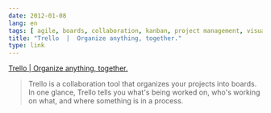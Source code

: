 ```yaml
---
date: 2012-01-08
lang: en
tags: [ agile, boards, collaboration, kanban, project management, visual, web app ]
title: "Trello  |  Organize anything, together."
type: link
---
```


[Trello  |  Organize anything, together.](https://trello.com/)

> Trello is a collaboration tool that organizes your projects into
> boards. In one glance, Trello tells you what's being worked on, who's
> working on what, and where something is in a process.

